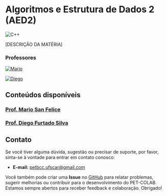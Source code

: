 # Algoritmos e Estrutura de Dados 2 (AED2)

![C++](https://img.shields.io/badge/c++-DD0031.svg?style=for-the-badge&logo=c%2B%2B&logoColor=white)

[DESCRIÇÃO DA MATÉRIA]

### Professores 
[![Mario](https://img.shields.io/badge/Mario_San_Felice-%2300599C.svg?style=for-the-badge&logo=GoogleScholar&logoColor=white)](https://site.dc.ufscar.br/docente/5cee7e5d48365a001679f750)

[![Diego](https://img.shields.io/badge/Diego_Silva-%2300599C.svg?style=for-the-badge&logo=GoogleScholar&logoColor=white)](https://site.dc.ufscar.br/docente/5cefcb3648365a001679f7736)

## Conteúdos disponíveis

### [Prof. Mario San Felice](/materias/AED2/Mario/README.md)

### [Prof. Diego Furtado Silva](/materias/AED2/Diego/README.md)


## Contato

Se você tiver alguma dúvida, sugestão ou precisar de suporte, por favor, sinta-se à vontade para entrar em contato conosco:

- **E-mail:** petbcc.ufscar@gmail.com

Você também pode criar uma **Issue** no [GitHub](https://github.com/petbccufscar/pet-colab/issues) para relatar problemas, sugerir melhorias ou contribuir para o desenvolvimento do PET-COLAB. Estamos sempre abertos para receber feedback e colaboração. Obrigado!